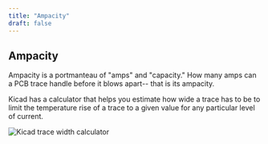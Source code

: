 ```yaml
---
title: "Ampacity"
draft: false
---
```

## Ampacity

Ampacity is a portmanteau of "amps" and "capacity." How many amps can a PCB trace handle before it blows apart-- that is its ampacity.

Kicad has a calculator that helps you estimate how wide a trace has to be to limit the temperature rise of a trace to a given value for any particular level of current.


![Kicad trace width calculator](/img/kicad-trace-width-calculator.png)
